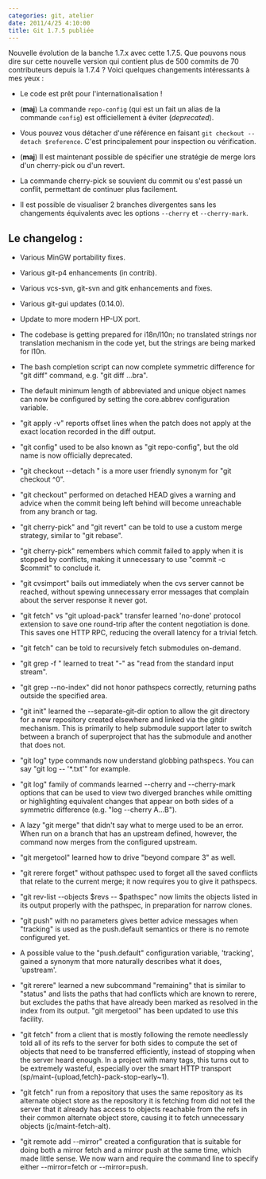 ```yaml
---
categories: git, atelier
date: 2011/4/25 4:10:00
title: Git 1.7.5 publiée
---
```


Nouvelle évolution de la banche 1.7.x avec cette 1.7.5.  Que pouvons nous dire sur cette nouvelle version qui contient plus de 500 commits de 70 contributeurs depuis la 1.7.4 ? Voici quelques changements intéressants à mes yeux :

* Le code est prêt pour l'internationalisation !

* (**maj**) La commande `repo-config` (qui est un fait un alias de la commande `config`) est officiellement à éviter (*deprecated*).

* Vous pouvez vous détacher d'une référence en faisant `git checkout --detach $reference`. C'est principalement pour inspection ou vérification.

* (**maj**) Il est maintenant possible de spécifier une stratégie de merge lors d'un cherry-pick ou d'un revert.

* La commande cherry-pick se souvient du commit ou s'est passé un conflit, permettant de continuer plus facilement.

* Il est possible de visualiser 2 branches divergentes sans les changements équivalents avec les options `--cherry` et `--cherry-mark`.

Le changelog :
--------------------

 * Various MinGW portability fixes.

 * Various git-p4 enhancements (in contrib).

 * Various vcs-svn, git-svn and gitk enhancements and fixes.

 * Various git-gui updates (0.14.0).

 * Update to more modern HP-UX port.

 * The codebase is getting prepared for i18n/l10n; no translated
  strings nor translation mechanism in the code yet, but the strings
  are being marked for l10n.

 * The bash completion script can now complete symmetric difference
  for "git diff" command, e.g. "git diff ...bra<TAB>".

 * The default minimum length of abbreviated and unique object names
  can now be configured by setting the core.abbrev configuration
  variable.

 * "git apply -v" reports offset lines when the patch does not apply at
  the exact location recorded in the diff output.

 * "git config" used to be also known as "git repo-config", but the old
  name is now officially deprecated.

 * "git checkout --detach <commit>" is a more user friendly synonym for
  "git checkout <commit>^0".

 * "git checkout" performed on detached HEAD gives a warning and
  advice when the commit being left behind will become unreachable from
  any branch or tag.

 * "git cherry-pick" and "git revert" can be told to use a custom merge
  strategy, similar to "git rebase".

 * "git cherry-pick" remembers which commit failed to apply when it is
  stopped by conflicts, making it unnecessary to use "commit -c $commit"
  to conclude it.

 * "git cvsimport" bails out immediately when the cvs server cannot be
  reached, without spewing unnecessary error messages that complain about
  the server response it never got.

 * "git fetch" vs "git upload-pack" transfer learned 'no-done'
  protocol extension to save one round-trip after the content
  negotiation is done. This saves one HTTP RPC, reducing the overall
  latency for a trivial fetch.

 * "git fetch" can be told to recursively fetch submodules on-demand.

 * "git grep -f <filename>" learned to treat "-" as "read from the
  standard input stream".

 * "git grep --no-index" did not honor pathspecs correctly, returning
  paths outside the specified area.

 * "git init" learned the --separate-git-dir option to allow the git
  directory for a new repository created elsewhere and linked via the
  gitdir mechanism. This is primarily to help submodule support later
  to switch between a branch of superproject that has the submodule
  and another that does not.

 * "git log" type commands now understand globbing pathspecs.  You
  can say "git log -- '*.txt'" for example.

 * "git log" family of commands learned --cherry and --cherry-mark
  options that can be used to view two diverged branches while omitting
  or highlighting equivalent changes that appear on both sides of a
  symmetric difference (e.g. "log --cherry A...B").

 * A lazy "git merge" that didn't say what to merge used to be an error.
  When run on a branch that has an upstream defined, however, the command
  now merges from the configured upstream.

 * "git mergetool" learned how to drive "beyond compare 3" as well.

 * "git rerere forget" without pathspec used to forget all the saved
  conflicts that relate to the current merge; it now requires you to
  give it pathspecs.

 * "git rev-list --objects $revs -- $pathspec" now limits the objects listed
  in its output properly with the pathspec, in preparation for narrow
  clones.

 * "git push" with no parameters gives better advice messages when
  "tracking" is used as the push.default semantics or there is no remote
  configured yet.

 * A possible value to the "push.default" configuration variable,
  'tracking', gained a synonym that more naturally describes what it
  does, 'upstream'.

 * "git rerere" learned a new subcommand "remaining" that is similar to
  "status" and lists the paths that had conflicts which are known to
  rerere, but excludes the paths that have already been marked as
  resolved in the index from its output.  "git mergetool" has been
  updated to use this facility.

 * "git fetch" from a client that is mostly following the remote
  needlessly told all of its refs to the server for both sides to
  compute the set of objects that need to be transferred efficiently,
  instead of stopping when the server heard enough. In a project with
  many tags, this turns out to be extremely wasteful, especially over
  the smart HTTP transport (sp/maint-{upload,fetch}-pack-stop-early~1).

 * "git fetch" run from a repository that uses the same repository as
  its alternate object store as the repository it is fetching from
  did not tell the server that it already has access to objects
  reachable from the refs in their common alternate object store,
  causing it to fetch unnecessary objects (jc/maint-fetch-alt).

 * "git remote add --mirror" created a configuration that is suitable for
  doing both a mirror fetch and a mirror push at the same time, which
  made little sense.  We now warn and require the command line to specify
  either --mirror=fetch or --mirror=push.
